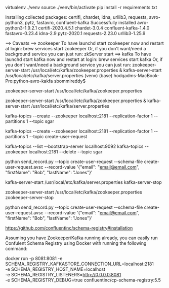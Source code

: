virtualenv ./venv
source ./venv/bin/activate
pip install -r requirements.txt


Installing collected packages: certifi, chardet, idna, urllib3, requests, avro-python3, pytz, fastavro, confluent-kafka
Successfully installed avro-python3-1.9.2.1 certifi-2020.4.5.1 chardet-3.0.4 confluent-kafka-1.4.0 fastavro-0.23.4 idna-2.9 pytz-2020.1 requests-2.23.0 urllib3-1.25.9


==> Caveats
==> zookeeper
To have launchd start zookeeper now and restart at login:
  brew services start zookeeper
Or, if you don't want/need a background service you can just run:
  zkServer start
==> kafka
To have launchd start kafka now and restart at login:
  brew services start kafka
Or, if you don't want/need a background service you can just run:
  zookeeper-server-start /usr/local/etc/kafka/zookeeper.properties & kafka-server-start /usr/local/etc/kafka/server.properties
(venv) (base) hodqadms-MacBook-Pro:python-avro-kakfa sbommireddy$

zookeeper-server-start /usr/local/etc/kafka/zookeeper.properties

zookeeper-server-start /usr/local/etc/kafka/zookeeper.properties & kafka-server-start /usr/local/etc/kafka/server.properties

kafka-topics --create --zookeeper localhost:2181 --replication-factor 1 --partitions 1 --topic sgar

kafka-topics --create --zookeeper localhost:2181 --replication-factor 1 --partitions 1 --topic create-user-request

kafka-topics --list --bootstrap-server localhost:9092
kafka-topics --zookeeper localhost:2181 --delete --topic sgar

python send_record.py --topic create-user-request --schema-file create-user-request.avsc --record-value '{"email": "email@email.com", "firstName": "Bob", "lastName": "Jones"}'

 kafka-server-start /usr/local/etc/kafka/server.properties
 kafka-server-stop

 zookeeper-server-start /usr/local/etc/kafka/zookeeper.properties
 zookeeper-server-stop

 python send_record.py --topic create-user-request --schema-file create-user-request.avsc --record-value '{"email": "email@email.com", "firstName": "Bob", "lastName": "Jones"}'

 https://github.com/confluentinc/schema-registry#installation

 Assuming you have Zookeeper/Kafka running already, you can easily run Confulent Schema Registry using Docker with running the following command:

docker run -p 8081:8081 -e \
    SCHEMA_REGISTRY_KAFKASTORE_CONNECTION_URL=localhost:2181 \
    -e SCHEMA_REGISTRY_HOST_NAME=localhost \
    -e SCHEMA_REGISTRY_LISTENERS=http://0.0.0.0:8081 \
    -e SCHEMA_REGISTRY_DEBUG=true confluentinc/cp-schema-registry:5.5
